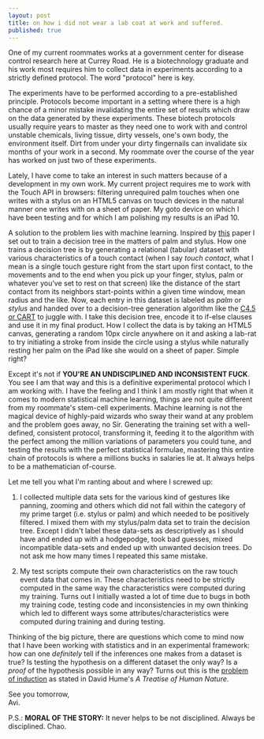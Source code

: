 ```yaml
---
layout: post
title: on how i did not wear a lab coat at work and suffered.
published: true
---
```

One of my current roommates works at a government center for disease control research here at Currey Road. He is a biotechnology graduate and his work most requires him to collect data in experiments according to a strictly defined protocol. The word "protocol" here is key. 

The experiments have to be performed according to a pre-established principle. Protocols become important in a setting where there is a high chance of a minor mistake invalidating the entire set of results which draw on the data generated by these experiments. These biotech protocols usually require years to master as they need one to work with and control unstable chemicals, living tissue, dirty vessels, one's own body, the environment itself. Dirt from under your dirty fingernails can invalidate six months of your work in a second. My roommate over the course of the year has worked on just two of these experiments.

Lately, I have come to take an interest in such matters because of a development in my own work. My current project requires me to work with the Touch API in browsers: filtering unrequired palm touches when one writes with a stylus on an HTML5 canvas on touch devices in the natural manner one writes with on a sheet of paper. My goto device on which I have been testing and for which I am polishing my results is an iPad 10.

A solution to the problem lies with machine learning. Inspired by [this](http://juliaschwarz.net/assets/palm-rejection/schwarz-chi14-palmrejection.pdf "Paper on palm rejection using probabilistic UI") paper I set out to train a decision tree in the matters of palm and stylus. How one trains a decision tree is by generating a relational (tabular) dataset with various characteristics of a touch contact (when I say _touch contact_, what I mean is a single touch gesture right from the start upon first contact, to the movements and to the end when you pick up your finger, stylus, palm or whatever you've set to rest on that screen) like the distance of the start contact from its neighbors start-points within a given time window, mean radius and the like. Now, each entry in this dataset is labeled as _palm_ or _stylus_ and handed over to a decision-tree generation algorithm like the [C4.5 or CART](http://scikit-learn.org/stable/modules/tree.html#tree-algorithms-id3-c4-5-c5-0-and-cart "scikit-learn user guide article on decision trees") to juggle with. I take this decision tree, encode it to if-else clauses and use it in my final product. How I collect the data is by taking an HTML5 canvas, generating a random 10px circle anywhere on it and asking a lab-rat to try initiating a stroke from inside the circle using a stylus while naturally resting her palm on the iPad like she would on a sheet of paper. Simple right?

Except it's not if **YOU'RE AN UNDISCIPLINED AND INCONSISTENT FUCK**. You see I am that way and this is a definitive experimental protocol which I am working with. I have the feeling and I think I am mostly right that when it comes to modern statistical machine learning, things are not quite different from my roommate's stem-cell experiments. Machine learning is not the magical device of highly-paid wizards who sway their wand at any problem and the problem goes away, no Sir. Generating the training set with a well-defined, consistent protocol, transforming it, feeding it to the algorithm with the perfect among the million variations of parameters you could tune, and testing the results with the perfect statistical formulae, mastering this entire chain of protocols is where a millions bucks in salaries lie at. It always helps to be a mathematician of-course. 

Let me tell you what I'm ranting about and where I screwed up:

1. I collected multiple data sets for the various kind of gestures like panning, zooming and others which did not fall within the category of my prime target (i.e. stylus or palm) and which needed to be positively filtered. I mixed them with my stylus/palm data set to train the decision tree. Except I didn't label these data-sets as descriptively as I should have and ended up with a hodgepodge, took bad guesses, mixed incompatible data-sets and ended up with unwanted decision trees. Do not ask me how many times I repeated this same mistake.

2. My test scripts compute their own characteristics on the raw touch event data that comes in. These characteristics need to be strictly computed in the same way the characteristics were computed during my training. Turns out I initially wasted a lot of time due to bugs in both my training code, testing code and inconsistencies in my own thinking which led to different ways some attributes/characteristics were computed during training and during testing. 

Thinking of the big picture, there are questions which come to mind now that I have been working with statistics and in an experimental framework: how can one _definitely_ tell if the inferences one makes from a dataset is true? Is testing the hypothesis on a different dataset the only way? Is a _proof_ of the hypothesis possible in any way? Turns out this is the [problem of induction](https://plato.stanford.edu/entries/induction-problem/ "SEP article on the Problem Of Induction") as stated in David Hume's _A Treatise of Human Nature_.

See you tomorrow,  
Avi.

P.S.: **MORAL OF THE STORY:** It never helps to be not disciplined. Always be disciplined. Chao.
